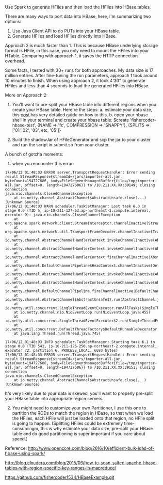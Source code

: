 Use Spark to generate HFiles and then load the HFiles into HBase tables.


There are many ways to port data into HBase, here, I'm summarizing two options:
1. Use Java Client API to do PUTs into your HBase table.
2. Generate HFiles and load HFiles directly into HBase.

Approach 2 is much faster than 1. This is because HBase underlying storage format is HFile, in this case, you only need to mount the HFiles into your HTable.
Comparing with approach 1, it saves the HTTP connection overhead.

Some facts, I tested with 30+ runs for both approaches.
My data size is 17 million entries.
After fine-tuning the run parameters, approach 1 took around 10 minutes to finish.
When using approach 2, it took 4'30" to generate HFiles and less than 4 seconds to load the generated HFiles into HBase.


More on Approach 2:
1. You'll want to pre-split your HBase table into different regions when you create your HBase table. Here're the steps:
   a. estimate your data size, this [post](http://www.opencore.com/blog/2016/10/efficient-bulk-load-of-hbase-using-spark/) has very detailed guide on how to this.
   b. open your hbase shell in your terminal and create your hbase table: $create 'fishercoder-hbase-test', {NAME => 'fc',  COMPRESSION => 'SNAPPY'}, {SPLITS =>  ['01','02', '03', etc, '05']}

2. Build the shadowJar of HFileGenerator and scp the jar to your cluster and run the script in submit.sh from your cluster.

A bunch of gotcha moments:
1. when you encounter this error:
```
17/06/12 01:48:03 ERROR server.TransportRequestHandler: Error sending result StreamResponse{streamId=/jars/importer-all.jar, byteCount=194727686, body=FileSegmentManagedBuffer{file=/tmp/importer-all.jar, offset=0, length=194727686}} to /10.211.XX.XX:39149; closing connection
java.nio.channels.ClosedChannelException
    at io.netty.channel.AbstractChannel$AbstractUnsafe.close(...)(Unknown Source)
17/06/12 01:48:03 WARN scheduler.TaskSetManager: Lost task 6.0 in stage 0.0 (TID 6, ip-10-211-127-63.ap-northeast-2.compute.internal, executor 9): java.nio.channels.ClosedChannelException
    at org.apache.spark.network.client.StreamInterceptor.channelInactive(StreamInterceptor.java:60)
    at org.apache.spark.network.util.TransportFrameDecoder.channelInactive(TransportFrameDecoder.java:179)
    at io.netty.channel.AbstractChannelHandlerContext.invokeChannelInactive(AbstractChannelHandlerContext.java:251)
    at io.netty.channel.AbstractChannelHandlerContext.invokeChannelInactive(AbstractChannelHandlerContext.java:237)
    at io.netty.channel.AbstractChannelHandlerContext.fireChannelInactive(AbstractChannelHandlerContext.java:230)
    at io.netty.channel.DefaultChannelPipeline$HeadContext.channelInactive(DefaultChannelPipeline.java:1289)
    at io.netty.channel.AbstractChannelHandlerContext.invokeChannelInactive(AbstractChannelHandlerContext.java:251)
    at io.netty.channel.AbstractChannelHandlerContext.invokeChannelInactive(AbstractChannelHandlerContext.java:237)
    at io.netty.channel.DefaultChannelPipeline.fireChannelInactive(DefaultChannelPipeline.java:893)
    at io.netty.channel.AbstractChannel$AbstractUnsafe$7.run(AbstractChannel.java:691)
    at io.netty.util.concurrent.SingleThreadEventExecutor.runAllTasks(SingleThreadEventExecutor.java:408)
    at io.netty.channel.nio.NioEventLoop.run(NioEventLoop.java:455)
    at io.netty.util.concurrent.SingleThreadEventExecutor$2.run(SingleThreadEventExecutor.java:140)
    at io.netty.util.concurrent.DefaultThreadFactory$DefaultRunnableDecorator.run(DefaultThreadFactory.java:144)
    at java.lang.Thread.run(Thread.java:745)

17/06/12 01:48:03 INFO scheduler.TaskSetManager: Starting task 6.1 in stage 0.0 (TID 541, ip-10-211-126-250.ap-northeast-2.compute.internal, executor 72, partition 6, PROCESS_LOCAL, 6680 bytes)
17/06/12 01:48:03 ERROR server.TransportRequestHandler: Error sending result StreamResponse{streamId=/jars/importer-all.jar, byteCount=194727686, body=FileSegmentManagedBuffer{file=/tmp/importer-all.jar, offset=0, length=194727686}} to /10.211.XX.XX:39151; closing connection
java.nio.channels.ClosedChannelException
    at io.netty.channel.AbstractChannel$AbstractUnsafe.close(...)(Unknown Source)
```
It's very likely due to your data is skewed, you'll want to properly pre-split your HBase table into appropriate region servers.

2. You might need to customize your own Partitioner, I use this one to partition the RDDs to match the region in HBase, so that when we load
   the HFiles, each HFile will just be loaded onto that region, no HFile split is going to happen. (Splitting HFiles could be extremely time-consumingm, this
   is why estimate your data size, pre-split your HBase table and do good partitioning is super important if you care about speed.)


Reference:
http://www.opencore.com/blog/2016/10/efficient-bulk-load-of-hbase-using-spark/

http://blog.cloudera.com/blog/2015/06/how-to-scan-salted-apache-hbase-tables-with-region-specific-key-ranges-in-mapreduce/

https://github.com/fishercoder1534/HBaseExample.git 